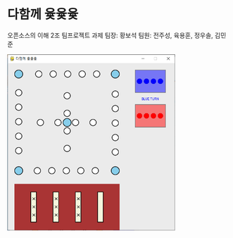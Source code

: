 # 다함께 윷윷윷
오픈소스의 이해 2조 팀프로젝트 과제
팀장: 황보석
팀원: 전주성, 육용훈, 정우솔, 김민준

<img src="screenshot.PNG" height="400">
